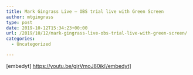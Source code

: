 ```yaml
---
title: Mark Gingrass Live – OBS trial live with Green Screen
author: mtgingrass
type: post
date: 2019-10-12T15:34:23+00:00
url: /2019/10/12/mark-gingrass-live-obs-trial-live-with-green-screen/
categories:
  - Uncategorized

---
```

[embedyt] https://youtu.be/girVmoJ80ik[/embedyt]